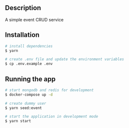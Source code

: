 ## Description

A simple event CRUD service

## Installation

```bash
# install dependencies
$ yarn

# create .env file and update the environment variables
$ cp .env.example .env
```

## Running the app

```bash
# start mongodb and redis for development
$ docker-compose up -d

# create dummy user
$ yarn seed:event

# start the application in development mode
$ yarn start
```